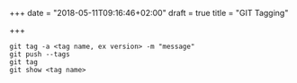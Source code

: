 +++
date = "2018-05-11T09:16:46+02:00"
draft = true
title = "GIT Tagging"

+++
<!--more-->

    git tag -a <tag name, ex version> -m "message"
    git push --tags
    git tag
    git show <tag name>